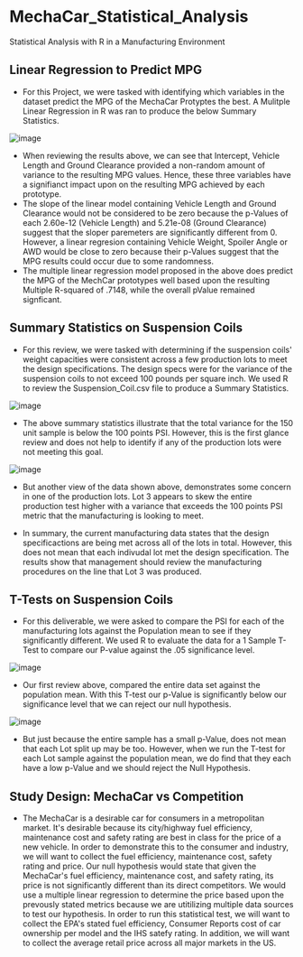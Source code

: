 # MechaCar_Statistical_Analysis
Statistical Analysis with R in a Manufacturing Environment

## Linear Regression to Predict MPG

- For this Project, we were tasked with identifying which variables in the dataset predict the MPG of the MechaCar Protyptes the best. A Mulitple Linear Regression in R was ran to produce the below Summary Statistics. 

![image](https://user-images.githubusercontent.com/84824391/134109467-8dca7405-cd5c-42c3-bb78-847cfa30e2af.png)

- When reviewing the results above, we can see that Intercept, Vehicle Length and Ground Clearance provided a non-random amount of variance to the resulting MPG values. Hence, these three variables have a signifianct impact upon on the resulting MPG achieved by each prototype. 
- The slope of the linear model containing Vehicle Length and Ground Clearance would not be considered to be zero because the p-Values of each 2.60e-12 (Vehicle Length) and 5.21e-08 (Ground Clearance) suggest that the sloper paremeters are significantly different from 0. However, a linear regresion containing Vehicle Weight, Spoiler Angle or AWD would be close to zero because their p-Values suggest that the MPG results could occur due to some randomness. 
- The multiple linear regression model proposed in the above does predict the MPG of the MechCar prototypes well based upon the resulting Multiple R-squared of .7148, while the overall pValue remained signficant. 


## Summary Statistics on Suspension Coils

- For this review, we were tasked with determining if the suspension coils' weight capacities were consistent across a few production lots to meet the design specifications. The design specs were for the variance of the suspension coils to not exceed 100 pounds per square inch. We used R to review the Suspension_Coil.csv file to produce a Summary Statistics. 

![image](https://user-images.githubusercontent.com/84824391/134112647-cec97395-ca77-49a6-a252-5aa8df4cf167.png)

- The above summary statistics illustrate that the total variance for the 150 unit sample is below the 100 points PSI. However, this is the first glance review and does not help to identify if any of the production lots were not meeting this goal. 

![image](https://user-images.githubusercontent.com/84824391/134112906-be44c29e-8041-4b3f-b1d0-9e42c7d5fa91.png)

- But another view of the data shown above, demonstrates some concern in one of the production lots. Lot 3 appears to skew the entire production test higher with a variance that exceeds the 100 points PSI metric that the manufacturing is looking to meet. 

- In summary, the current manufacturing data states that the design specificactions are being met across all of the lots in total. However, this does not mean that each indivudal lot met the design specification. The results show that management should review the manufacturing procedures on the line that Lot 3 was produced. 


## T-Tests on Suspension Coils

- For this deliverable, we were asked to compare the PSI for each of the manufacturing lots against the Population mean to see if they significantly different. We used R to evaluate the data for a 1 Sample T-Test to compare our P-value against the .05 significance level. 

![image](https://user-images.githubusercontent.com/84824391/134115136-bd995464-6961-4f56-b071-c0df70b8153f.png)

- Our first review above, compared the entire data set against the population mean. With this T-test our p-Value is significantly below our significance level that we can reject our null hypothesis. 

![image](https://user-images.githubusercontent.com/84824391/134115312-b8662e65-480e-444a-a689-61cbf2845a4b.png)

- But just because the entire sample has a small p-Value, does not mean that each Lot split up may be too. However, when we run the T-test for each Lot sample against the population mean, we do find that they each have a low p-Value and we should reject the Null Hypothesis.


## Study Design: MechaCar vs Competition

- The MechaCar is a desirable car for consumers in a metropolitan market. It's desirable because its city/highway fuel efficiency, maintenance cost and safety rating are best in class for the price of a new vehicle. In order to demonstrate this to the consumer and industry, we will want to collect the fuel efficiency, maintenance cost, safety rating and price. Our null hypothesis would state that given the MechaCar's fuel efficiency, maintenance cost, and safety rating, its price is not significantly different than its direct competitors. We would use a multiple linear regression to determine the price based upon the prevously stated metrics because we are utitilizing multiple data sources to test our hypothesis. In order to run this statistical test, we will want to collect the EPA's stated fuel efficiency, Consumer Reports cost of car ownership per model and the IHS satefy rating. In addition, we will want to collect the average retail price across all major markets in the US. 
